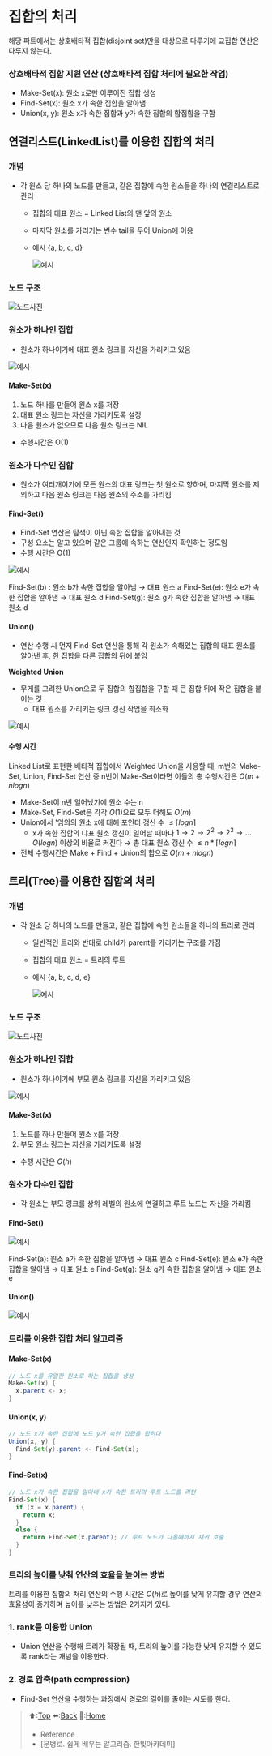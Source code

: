 # 집합의 처리
해당 파트에서는 상호배타적 집합(disjoint set)만을 대상으로 다루기에 교집합 연산은 다루지 않는다.

### 상호배타적 집합 지원 연산 (상호배타적 집합 처리에 필요한 작업)
- Make-Set(x): 원소 x로만 이루어진 집합 생성
- Find-Set(x): 원소 x가 속한 집합을 알아냄
- Union(x, y): 원소 x가 속한 집합과 y가 속한 집합의 합집합을 구함

## 연결리스트(LinkedList)를 이용한 집합의 처리
### 개념
- 각 원소 당 하나의 노드를 만들고, 같은 집합에 속한 원소들을 하나의 연결리스트로 관리
  - 집합의 대표 원소 = Linked List의 맨 앞의 원소
  - 마지막 원소를 가리키는 변수 tail을 두어 Union에 이용
  - 예시 {a, b, c, d}

    ![예시]()

### 노드 구조 
![노드사진]()

### 원소가 하나인 집합
- 원소가 하나이기에 대표 원소 링크를 자신을 가리키고 있음

![예시]()

#### Make-Set(x)
1. 노드 하나를 만들어 원소 x를 저장
2. 대표 원소 링크는 자신을 가리키도록 설정
3. 다음 원소가 없으므로 다음 원소 링크는 NIL
- 수행시간은 O(1)

### 원소가 다수인 집합
- 원소가 여러개이기에 모든 원소의 대표 링크는 첫 원소로 향하며, 마지막 원소를 제외하고 다음 원소 링크는 다음 원소의 주소를 가리킴

#### Find-Set()
- Find-Set 연산은 탐색이 아닌 속한 집합을 알아내는 것
- 구성 요소는 알고 있으며 같은 그룹에 속하는 연산인지 확인하는 정도임
- 수행 시간은 O(1)

![예시]()

Find-Set(b) : 원소 b가 속한 집합을 알아냄 → 대표 원소 a
Find-Set(e): 원소 e가 속한 집합을 알아냄 → 대표 원소 d
Find-Set(g): 원소 g가 속한 집합을 알아냄 → 대표 원소 d

#### Union()
- 연산 수행 시 먼저 Find-Set 연산을 통해 각 원소가 속해있는 집합의 대표 원소를 알아낸 후, 한 집합을 다른 집합의 뒤에 붙임

**Weighted Union**
- 무게를 고려한 Union으로 두 집합의 합집합을 구할 때 큰 집합 뒤에 작은 집합을 붙이는 것
  - 대표 원소를 가리키는 링크 갱신 작업을 최소화

![예시]()

#### 수행 시간
Linked List로 표현한 배타적 집합에서 Weighted Union을 사용할 때, m번의 Make-Set, Union, Find-Set 연산 중 n번이 Make-Set이라면 이들의 총 수행시간은 $O(m + nlogn)$
- Make-Set이 n번 일어났기에 원소 수는 n
- Make-Set, Find-Set은 각각 $O(1)$으로 모두 더해도 $O(m)$
- Union에서 '임의의 원소 x에 대해 포인터 갱신 수 $≤ ⌈logn⌉$
  - x가 속한 집합의 댜표 원소 갱신이 일어날 때마다 $1 → 2 → 2^2 → 2^3 →...$ $O(logn)$ 이상의 비율로 커진다
    → 총 대표 원소 갱신 수 $≤ n*⌈logn⌉$
- 전체 수행시간은 Make + Find + Union의 합으로 $O(m + nlogn)$

## 트리(Tree)를 이용한 집합의 처리
### 개념
- 각 원소 당 하나의 노드를 만들고, 같은 집합에 속한 원소들을 하나의 트리로 관리
  - 일반적인 트리와 반대로 child가 parent를 가리키는 구조를 가짐
  - 집합의 대표 원소 = 트리의 루트
  - 예시 {a, b, c, d, e}

    ![예시]()

### 노드 구조
![노드사진]()

### 원소가 하나인 집합
- 원소가 하나이기에 부모 원소 링크를 자신을 가리키고 있음

![예시]()

#### Make-Set(x)
1. 노드를 하나 만들어 원소 x를 저장
2. 부모 원소 링크는 자신을 가리키도록 설정
- 수행 시간은 $O(h)$

### 원소가 다수인 집합
- 각 원소는 부모 링크를 상위 레벨의 원소에 연결하고 루트 노드는 자신을 가리킴

#### Find-Set()
![예시]()

Find-Set(a): 원소 a가 속한 집합을 알아냄 → 대표 원소 c
Find-Set(e): 원소 e가 속한 집합을 알아냄 → 대표 원소 e
Find-Set(g): 원소 g가 속한 집합을 알아냄 → 대표 원소 e

#### Union()
![예시]()

### 트리를 이용한 집합 처리 알고리즘
#### Make-Set(x)
``` java
// 노드 x를 유일한 원소로 하는 집합을 생성
Make-Set(x) { 
  x.parent <- x;
}
```

#### Union(x, y)
``` java
// 노드 x가 속한 집합에 노드 y가 속한 집합을 합한다
Union(x, y) {
  Find-Set(y).parent <- Find-Set(x);
}
```

#### Find-Set(x)
``` java
// 노드 x가 속한 집합을 알아내 x가 속한 트리의 루트 노드를 리턴
Find-Set(x) {
  if (x = x.parent) {
    return x;
  }
  else {
    return Find-Set(x.parent); // 루트 노드가 나올때까지 재귀 호출
  }
}
```

### 트리의 높이를 낮춰 연산의 효율을 높이는 방법
트리를 이용한 집합의 처리 연산의 수행 시간은 $O(h)$로 높이를 낮게 유지할 경우 연산의 효율성이 증가하며 높이를 낮추는 방법은 2가지가 있다. 
### 1. rank를 이용한 Union
- Union 연산을 수행해 트리가 확장될 때, 트리의 높이를 가능한 낮게 유지할 수 있도록 rank라는 개념을 이용한다.

### 2. 경로 압축(path compression)
- Find-Set 연산을 수행하는 과정에서 경로의 길이를 줄이는 시도를 한다.

> ⬆️:[Top](#집합의-처리)
> ⬅️:[Back](https://github.com/Minho979/CS_Study/blob/main/README.md#%EF%B8%8F-Algorithm)
> 💁:[Home](https://github.com/Minho979/CS_Study/blob/main/README.md)
> - Reference
> - [문병로. 쉽게 배우는 알고리즘. 한빛아카데미]
